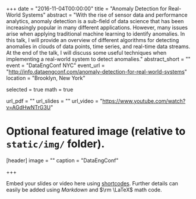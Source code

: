 +++
date = "2016-11-04T00:00:00"
title = "Anomaly Detection for Real-World Systems"
abstract = "With the rise of sensor data and performance analytics, anomaly detection is a sub-field of data science that has been increasingly popular in many different applications. However, many issues arise when applying traditional machine learning to identify anomalies. In this talk, I will provide an overview of different algorithms for detecting anomalies in clouds of data points, time series, and real-time data streams. At the end of the talk, I will discuss some useful techniques when implementing a real-world system to detect anomalies."
abstract_short = ""
event = "DataEngConf NYC"
event_url = "http://info.dataengconf.com/anomaly-detection-for-real-world-systems"
location = "Brooklyn, New York"

selected = true
math = true

url_pdf = ""
url_slides = ""
url_video = "https://www.youtube.com/watch?v=AGdHwNTrG3U"

# Optional featured image (relative to `static/img/` folder).
[header]
image = ""
caption = "DataEngConf"

+++

Embed your slides or video here using [shortcodes](https://gcushen.github.io/hugo-academic-demo/post/writing-markdown-latex/). Further details can easily be added using *Markdown* and $\rm \LaTeX$ math code. 
